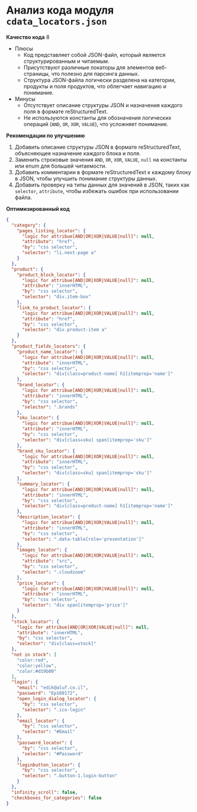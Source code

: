 # Анализ кода модуля `cdata_locators.json`

**Качество кода**
8
- Плюсы
    - Код представляет собой JSON-файл, который является структурированным и читаемым.
    - Присутствуют различные локаторы для элементов веб-страницы, что полезно для парсинга данных.
    - Структура JSON-файла логически разделена на категории, продукты и поля продуктов, что облегчает навигацию и понимание.
- Минусы
    - Отсутствует описание структуры JSON и назначения каждого поля в формате reStructuredText.
    -  Не используются константы для обозначения логических операций (`AND`, `OR`, `XOR`, `VALUE`), что усложняет понимание.

**Рекомендации по улучшению**

1.  Добавить описание структуры JSON в формате reStructuredText, объясняющее назначение каждого блока и поля.
2.  Заменить строковые значения `AND`, `OR`, `XOR`, `VALUE`, `null` на константы или enum для большей читаемости.
3.  Добавить комментарии в формате reStructuredText к каждому блоку в JSON, чтобы улучшить понимание структуры данных.
4.  Добавить проверку на типы данных для значений в JSON, таких как `selector`, `attribute`, чтобы избежать ошибок при использовании файла.

**Оптимизированный код**

```json
{
  "category": {
    "pages_listing_locator": {
      "logic for attribue[AND|OR|XOR|VALUE|null]": null,
      "attribute": "href",
      "by": "css selector",
      "selector": "li.next-page a"
    }
  },
  "product": {
    "product_block_locator": {
      "logic for attribue[AND|OR|XOR|VALUE|null]": null,
      "attribute": "innerHTML",
      "by": "css selector",
      "selector": "div.item-box"
    },
    "link_to_product_locator": {
      "logic for attribue[AND|OR|XOR|VALUE|null]": null,
      "attribute": "href",
      "by": "css selector",
      "selector": "div.product-item a"
    }
  },
  "product_fields_locators": {
    "product_name_locator": {
      "logic for attribue[AND|OR|XOR|VALUE|null]": null,
      "attribute": "innerHTML",
      "by": "css selector",
      "selector": "div[class=product-name] h1[itemprop='name']"
    },
    "brand_locator": {
      "logic for attribue[AND|OR|XOR|VALUE|null]": null,
      "attribute": "innerHTML",
      "by": "css selector",
      "selector": ".brands"
    },
    "sku_locator": {
      "logic for attribue[AND|OR|XOR|VALUE|null]": null,
      "attribute": "innerHTML",
      "by": "css selector",
      "selector": "div[class=sku] span[itemprop='sku']"
    },
    "brand_sku_locator": {
      "logic for attribue[AND|OR|XOR|VALUE|null]": null,
      "attribute": "innerHTML",
      "by": "css selector",
      "selector": "div[class=sku] span[itemprop='sku']"
    },
    "summary_locator": {
      "logic for attribue[AND|OR|XOR|VALUE|null]": null,
      "attribute": "innerHTML",
      "by": "css selector",
      "selector": "div[class=product-name] h1[itemprop='name']"
    },
    "description_locator": {
      "logic for attribue[AND|OR|XOR|VALUE|null]": null,
      "attribute": "innerHTML",
      "by": "css selector",
      "selector": ".data-table[role='presentation']"
    },
    "images_locator": {
      "logic for attribue[AND|OR|XOR|VALUE|null]": null,
      "attribute": "src",
      "by": "css selector",
      "selector": ".cloudzoom"
    },
    "price_locator": {
      "logic for attribue[AND|OR|XOR|VALUE|null]": null,
      "attribute": "innerHTML",
      "by": "css selector",
      "selector": "div span[itemprop='price']"
    }
  },
  "stock_locator": {
    "logic for attribue[AND|OR|XOR|VALUE|null]": null,
    "attribute": "innerHTML",
    "by": "css selector",
    "selector": "div[class=stock]"
  },
  "not in stock": [
    "color:red",
    "color:yellow",
    "color:#d19b00"
  ],
  "login": {
    "email": "edik@aluf.co.il",
    "password": "Ep160172",
    "open_login_dialog_locator": {
      "by": "css selector",
      "selector": ".ico-login"
    },
    "email_locator": {
      "by": "css selector",
      "selector": "#Email"
    },
    "password_locator": {
      "by": "css selector",
      "selector": "#Password"
    },
    "loginbutton_locator": {
      "by": "css selector",
      "selector": ".button-1.login-button"
    }
  },
  "infinity_scroll": false,
  "checkboxes_for_categories": false
}
```